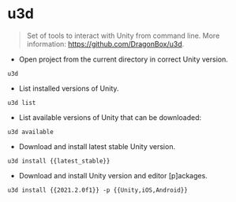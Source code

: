 # u3d

> Set of tools to interact with Unity from command line.
> More information: <https://github.com/DragonBox/u3d>.

- Open project from the current directory in correct Unity version.

`u3d`

- List installed versions of Unity.

`u3d list`

- List available versions of Unity that can be downloaded:

`u3d available`

- Download and install latest stable Unity version.

`u3d install {{latest_stable}}`

- Download and install Unity version and editor [p]ackages.

`u3d install {{2021.2.0f1}} -p {{Unity,iOS,Android}}`
